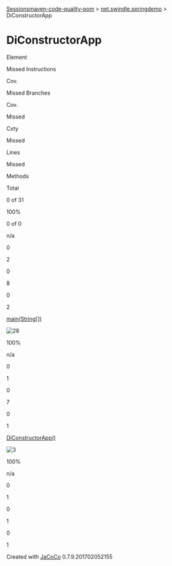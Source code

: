 [Sessions](../jacoco-sessions.md)[maven-code-quality-pom](../index.md)
\> [net.swindle.springdemo](index.md) \> DiConstructorApp

# DiConstructorApp

Element

Missed Instructions

Cov.

Missed Branches

Cov.

Missed

Cxty

Missed

Lines

Missed

Methods

Total

0 of 31

100%

0 of 0

n/a

0

2

0

8

0

2

[main(String\[\])](DiConstructorApp.java.md#L29)

![28](../jacoco-resources/greenbar.gif "28")

100%

n/a

0

1

0

7

0

1

[DiConstructorApp()](DiConstructorApp.java.md#L20)

![3](../jacoco-resources/greenbar.gif "3")

100%

n/a

0

1

0

1

0

1

Created with [JaCoCo](http://www.jacoco.org/jacoco) 0.7.9.201702052155
